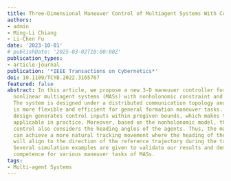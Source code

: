 ```yaml
---
title: Three-Dimensional Maneuver Control of Multiagent Systems With Constrained Input
authors:
- admin
- Ming-Li Chiang
- Li-Chen Fu
date: '2023-10-01'
# publishDate: '2025-03-02T10:00:00Z'
publication_types:
- article-journal
publication: '*IEEE Transactions on Cybernetics*'
doi: 10.1109/TCYB.2022.3165767
featured: false
abstract: In this article, we propose a new 3-D maneuver controller for a class of
  nonlinear multiagent systems (MASs) with nonholonomic constraint and saturated control.
  The system is designed under a distributed communication topology and the controller
  is more flexible and efficient for general formation maneuver tasks. The saturation
  design generates control inputs within pregiven bounds, which makes the system more
  applicable in practice. Moreover, based on the nonholonomic model, the proposed
  control also considers the heading angles of the agents. Thus, the maneuver controller
  can achieve a more natural tracking movement where the heading of the formation
  will align to the direction of the reference trajectory during the tracking motion.
  Several simulation examples are given to validate our results and demonstrate the
  competence for various maneuver tasks of MASs.
tags:
- Multi-agent Systems
---
```


